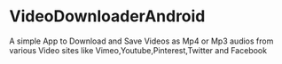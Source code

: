# VideoDownloaderAndroid
A simple App to Download and Save Videos as Mp4 or Mp3 audios from various Video sites like Vimeo,Youtube,Pinterest,Twitter and Facebook
